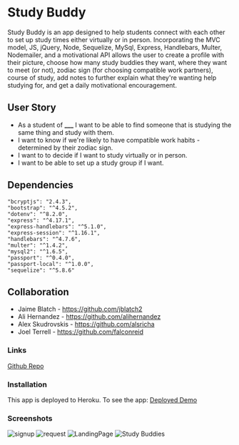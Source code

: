 # Study Buddy

Study Buddy is an app designed to help students connect with each other to set up study times either virtually or in person. Incorporating the MVC model, JS, jQuery, Node, Sequelize, MySql, Express, Handlebars, Multer, Nodemailer, and a motivational API allows the user to create a profile with their picture, choose how many study buddies they want, where they want to meet (or not), zodiac sign (for choosing compatible work partners), course of study, add notes to further explain what they're wanting help studying for, and get a daily motivational encouragement.

## User Story

- As a student of **\_\_\_** I want to be able to find someone that is studying the same thing and study with them.
- I want to know if we're likely to have compatible work habits - determined by their zodiac sign.
- I want to to decide if I want to study virtually or in person.
- I want to be able to set up a study group if I want.

## Dependencies

    "bcryptjs": "2.4.3",
    "bootstrap": "^4.5.2",
    "dotenv": "^8.2.0",
    "express": "^4.17.1",
    "express-handlebars": "^5.1.0",
    "express-session": "^1.16.1",
    "handlebars": "^4.7.6",
    "multer": "^1.4.2",
    "mysql2": "^1.6.5",
    "passport": "^0.4.0",
    "passport-local": "^1.0.0",
    "sequelize": "^5.8.6"

## Collaboration

- Jaime Blatch - https://github.com/jblatch2
- Ali Hernandez - https://github.com/alihernandez
- Alex Skudrovskis - https://github.com/alsricha
- Joel Terrell - https://github.com/falconreid

### Links

[Github Repo](https://github.com/jblatch2/Project2)

### Installation

This app is deployed to Heroku. To see the app:
[Deployed Demo](https://studdybuddyahasjbjt.herokuapp.com/)

### Screenshots

![signup](https://user-images.githubusercontent.com/5247408/95537052-dd308680-09a9-11eb-9ff3-e0f3cbecfab4.jpg)
![request](https://user-images.githubusercontent.com/5247408/95537056-df92e080-09a9-11eb-8798-ab4815adcd67.jpg)
![LandingPage](https://user-images.githubusercontent.com/5247408/95537059-e0c40d80-09a9-11eb-9882-18cd673b349b.jpg)
![Study Buddies](https://user-images.githubusercontent.com/5247408/95537109-123cd900-09aa-11eb-87ef-815c8ea750d9.png)
